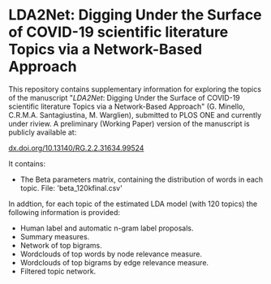 # LDA2Net: Digging Under the Surface of COVID-19 scientific literature Topics via a Network-Based Approach

This repository contains supplementary information for exploring the topics of the manuscript "*LDA2Net*: Digging Under the Surface of COVID-19 scientific literature Topics via a Network-Based Approach" (G. Minello, C.R.M.A. Santagiustina, M. Warglien), submitted to PLOS ONE and currently under riview.  A preliminary (Working Paper) version of the manuscript is publicly available at:

[dx.doi.org/10.13140/RG.2.2.31634.99524](http://dx.doi.org/10.13140/RG.2.2.31634.99524)

It contains:

- The Beta parameters matrix, containing the distribution of words in each topic. File: 'beta_120kfinal.csv'

In addtion, for each topic of the estimated LDA model (with 120 topics) the following information is provided:

- Human label and automatic n-gram label proposals.
- Summary measures.
- Network  of top bigrams.
- Wordclouds of top words by node relevance measure.
- Wordclouds of top bigrams by edge relevance measure.
- Filtered topic network.
